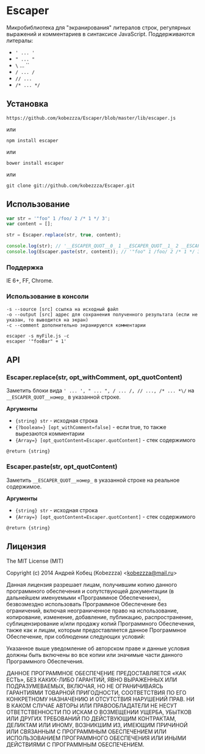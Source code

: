 # Escaper

Микробиблиотека для "экранирования" литералов строк, регулярных выражений и комментариев в синтаксисе JavaScript.
Поддерживаются литералы:

* `' ... '`
* `" ... "`
* `\` ... \``
* `/ ... /`
* `// ...`
* `/* ... */`

## Установка

	https://github.com/kobezzza/Escaper/blob/master/lib/escaper.js

или

	npm install escaper

или

	bower install escaper

или

	git clone git://github.com/kobezzza/Escaper.git

## Использование

```js
var str = '"foo" 1 /foo/ 2 /* 1 */ 3';
var content = [];

str = Escaper.replace(str, true, content);

console.log(str); // '__ESCAPER_QUOT__0_ 1 __ESCAPER_QUOT__1_ 2 __ESCAPER_QUOT__2_ 3'
console.log(Escaper.paste(str, content)); // '"foo" 1 /foo/ 2 /* 1 */ 3'
```

### Поддержка

IE 6+, FF, Chrome.

### Использование в консоли

	-s --source [src] ссылка на исходный файл
	-o --output [src] адрес для сохранения полученного результата (если не указан, то выводится на экран)
	-c --comment дополнительно экранируются комментарии

	escaper -s myFile.js -c
	escaper '"fooBar" + 1'

## API

### Escaper.replace(str, opt_withComment, opt_quotContent)

Заметить блоки вида `' ... ', " ... ", / ... /, // ..., /* ... *\/` на
`__ESCAPER_QUOT__номер_` в указанной строке.

**Аргументы**

* `{string} str` - исходная строка
* `{?boolean=} [opt_withComment=false]` - если true, то также вырезаются комментарии
* `{Array=} [opt_quotContent=Escaper.quotContent]` - стек содержимого
	
`@return {string}`

### Escaper.paste(str, opt_quotContent)

Заметить `__ESCAPER_QUOT__номер_` в указанной строке на реальное содержимое.

**Аргументы**

* `{string} str` - исходная строка
* `{Array=} [opt_quotContent=Escaper.quotContent]` - стек содержимого

`@return {string}`

## Лицензия

The MIT License (MIT)

Copyright (c) 2014 Андрей Кобец (Kobezzza) <<kobezzza@mail.ru>>

Данная лицензия разрешает лицам, получившим копию данного программного обеспечения и
сопутствующей документации (в дальнейшем именуемыми «Программное Обеспечение»),
безвозмездно использовать Программное Обеспечение без ограничений, включая неограниченное право на использование,
копирование, изменение, добавление, публикацию, распространение, сублицензирование и/или
продажу копий Программного Обеспечения, также как и лицам, которым предоставляется данное
Программное Обеспечение, при соблюдении следующих условий:

Указанное выше уведомление об авторском праве и данные условия должны быть включены во все копии или
значимые части данного Программного Обеспечения.

ДАННОЕ ПРОГРАММНОЕ ОБЕСПЕЧЕНИЕ ПРЕДОСТАВЛЯЕТСЯ «КАК ЕСТЬ», БЕЗ КАКИХ-ЛИБО ГАРАНТИЙ, ЯВНО ВЫРАЖЕННЫХ ИЛИ ПОДРАЗУМЕВАЕМЫХ,
ВКЛЮЧАЯ, НО НЕ ОГРАНИЧИВАЯСЬ ГАРАНТИЯМИ ТОВАРНОЙ ПРИГОДНОСТИ, СООТВЕТСТВИЯ ПО ЕГО КОНКРЕТНОМУ НАЗНАЧЕНИЮ И
ОТСУТСТВИЯ НАРУШЕНИЙ ПРАВ. НИ В КАКОМ СЛУЧАЕ АВТОРЫ ИЛИ ПРАВООБЛАДАТЕЛИ НЕ НЕСУТ ОТВЕТСТВЕННОСТИ ПО ИСКАМ О
ВОЗМЕЩЕНИИ УЩЕРБА, УБЫТКОВ ИЛИ ДРУГИХ ТРЕБОВАНИЙ ПО ДЕЙСТВУЮЩИМ КОНТРАКТАМ, ДЕЛИКТАМ ИЛИ ИНОМУ, ВОЗНИКШИМ ИЗ,
ИМЕЮЩИМ ПРИЧИНОЙ ИЛИ СВЯЗАННЫМ С ПРОГРАММНЫМ ОБЕСПЕЧЕНИЕМ ИЛИ ИСПОЛЬЗОВАНИЕМ ПРОГРАММНОГО ОБЕСПЕЧЕНИЯ ИЛИ
ИНЫМИ ДЕЙСТВИЯМИ С ПРОГРАММНЫМ ОБЕСПЕЧЕНИЕМ.